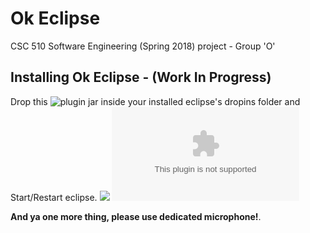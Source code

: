# Ok Eclipse
CSC 510 Software Engineering (Spring 2018) project - Group 'O'

## Installing Ok Eclipse - (Work In Progress)

Drop this ![plugin jar](https://github.com/snaraya7/Ok_Eclipse/tree/master/plugins) inside your installed eclipse's dropins folder and Start/Restart eclipse.
![](https://github.com/snaraya7/Ok_Eclipse/blob/master/img/navigation.JPG)
<Enter>
![**currently supported voice commands**](https://github.com/snaraya7/Ok_Eclipse/blob/master/edu.ncstate.csc510.okeclipse/src/edu/ncstate/csc510/okeclipse/resources/commands.csv)

**And ya one more thing, please use dedicated microphone!**.




